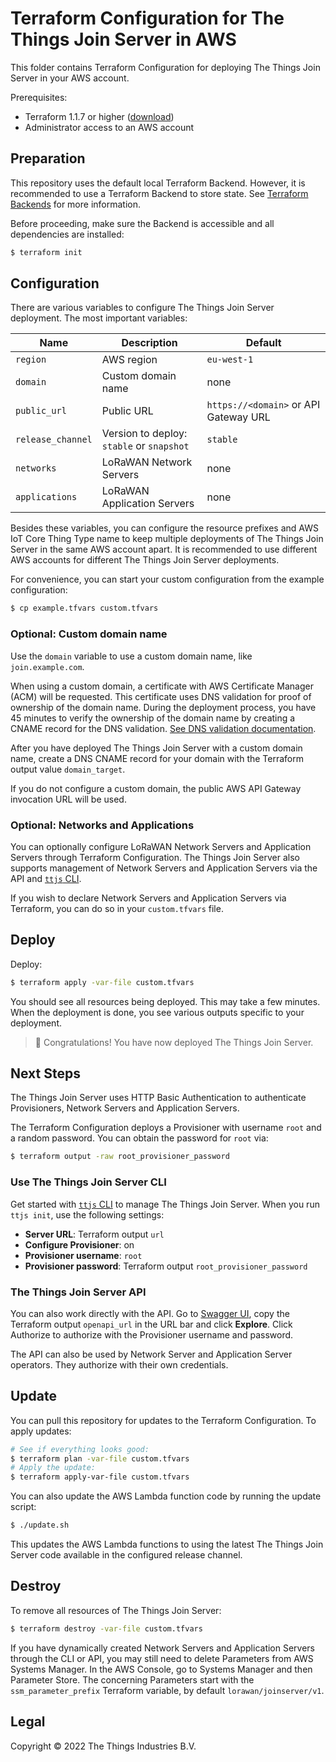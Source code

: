 # Terraform Configuration for The Things Join Server in AWS

This folder contains Terraform Configuration for deploying The Things Join Server in your AWS account.

Prerequisites:

- Terraform 1.1.7 or higher ([download](https://www.terraform.io/downloads))
- Administrator access to an AWS account

## Preparation

This repository uses the default local Terraform Backend. However, it is recommended to use a Terraform Backend to store state. See [Terraform Backends](https://www.terraform.io/language/settings/backends) for more information.

Before proceeding, make sure the Backend is accessible and all dependencies are installed:

```bash
$ terraform init
```

## Configuration

There are various variables to configure The Things Join Server deployment. The most important variables:

| Name              | Description                               | Default                               |
| ----------------- | ----------------------------------------- | ------------------------------------- |
| `region`          | AWS region                                | `eu-west-1`                           |
| `domain`          | Custom domain name                        | none                                  |
| `public_url`      | Public URL                                | `https://<domain>` or API Gateway URL |
| `release_channel` | Version to deploy: `stable` or `snapshot` | `stable`                              |
| `networks`        | LoRaWAN Network Servers                   | none                                  |
| `applications`    | LoRaWAN Application Servers               | none                                  |

Besides these variables, you can configure the resource prefixes and AWS IoT Core Thing Type name to keep multiple deployments of The Things Join Server in the same AWS account apart. It is recommended to use different AWS accounts for different The Things Join Server deployments.

For convenience, you can start your custom configuration from the example configuration:

```bash
$ cp example.tfvars custom.tfvars
```

### Optional: Custom domain name

Use the `domain` variable to use a custom domain name, like `join.example.com`.

When using a custom domain, a certificate with AWS Certificate Manager (ACM) will be requested. This certificate uses DNS validation for proof of ownership of the domain name. During the deployment process, you have 45 minutes to verify the ownership of the domain name by creating a CNAME record for the DNS validation. [See DNS validation documentation](https://docs.aws.amazon.com/acm/latest/userguide/dns-validation.html).

After you have deployed The Things Join Server with a custom domain name, create a DNS CNAME record for your domain with the Terraform output value `domain_target`.

If you do not configure a custom domain, the public AWS API Gateway invocation URL will be used.

### Optional: Networks and Applications

You can optionally configure LoRaWAN Network Servers and Application Servers through Terraform Configuration. The Things Join Server also supports management of Network Servers and Application Servers via the API and [`ttjs` CLI](https://www.npmjs.com/package/ttjs-cli).

If you wish to declare Network Servers and Application Servers via Terraform, you can do so in your `custom.tfvars` file.

## Deploy

Deploy:

```bash
$ terraform apply -var-file custom.tfvars
```

You should see all resources being deployed. This may take a few minutes. When the deployment is done, you see various outputs specific to your deployment.

> 🎉 Congratulations! You have now deployed The Things Join Server.

## Next Steps

The Things Join Server uses HTTP Basic Authentication to authenticate Provisioners, Network Servers and Application Servers.

The Terraform Configuration deploys a Provisioner with username `root` and a random password. You can obtain the password for `root` via:

```bash
$ terraform output -raw root_provisioner_password
```

### Use The Things Join Server CLI

Get started with [`ttjs` CLI](https://www.npmjs.com/package/ttjs-cli) to manage The Things Join Server. When you run `ttjs init`, use the following settings:

- **Server URL**: Terraform output `url`
- **Configure Provisioner**: on
- **Provisioner username**: `root`
- **Provisioner password**: Terraform output `root_provisioner_password`

### The Things Join Server API

You can also work directly with the API. Go to [Swagger UI](https://petstore.swagger.io), copy the Terraform output `openapi_url` in the URL bar and click **Explore**. Click Authorize to authorize with the Provisioner username and password.

The API can also be used by Network Server and Application Server operators. They authorize with their own credentials.

## Update

You can pull this repository for updates to the Terraform Configuration. To apply updates:

```bash
# See if everything looks good:
$ terraform plan -var-file custom.tfvars
# Apply the update:
$ terraform apply-var-file custom.tfvars
```

You can also update the AWS Lambda function code by running the update script:

```bash
$ ./update.sh
```

This updates the AWS Lambda functions to using the latest The Things Join Server code available in the configured release channel.

## Destroy

To remove all resources of The Things Join Server:

```bash
$ terraform destroy -var-file custom.tfvars
```

If you have dynamically created Network Servers and Application Servers through the CLI or API, you may still need to delete Parameters from AWS Systems Manager. In the AWS Console, go to Systems Manager and then Parameter Store. The concerning Parameters start with the `ssm_parameter_prefix` Terraform variable, by default `lorawan/joinserver/v1`.

## Legal

Copyright © 2022 The Things Industries B.V.
